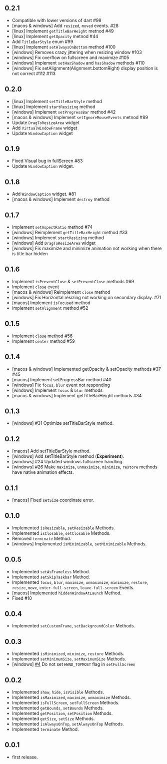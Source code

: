 ## 0.2.1

- Compatible with lower versions of dart #98
- [macos & windows] Add `resized`, `moved` events. #28
- [linux] Implement `getTitleBarHeight` metnod #49
- [linux] Implement `getOpacity` metnod #44
- Add `TitleBarStyle` enum #99
- [linux] Implement `setAlwaysOnBottom` method #100
- [windows] Removes crazy jittering when resizing window #103
- [windows] Fix overflow on fullscreen and maximize #105
- [windows] Implement `setHasShadow` and `hasShadow` methods #110
- [windows] Fix setAlignment(Alignment.bottomRight) display position is not correct #112 #113

## 0.2.0

- [linux] Implement `setTitleBarStyle` method
- [linux] Implement `startResizing` method
- [windows] Implement `setProgressBar` method #42
- [macos & windows] Implement `setIgnoreMouseEvents` metnod #89
- Update `DragToResizeArea` widget
- Add `VirtualWindowFrame` widget
- Update `WindowCaption` widget

## 0.1.9

- Fixed Visual bug in fullScreen #83
- Update `WindowCaption` widget.

## 0.1.8

- Add `WindowCaption` widget. #81
- [macos & windows] Implement `destroy` method

## 0.1.7

- Implement `setAspectRatio` method #74
- [windows] Reimplement `getTitleBarHeight` method #33
- [windows] Implement `startResizing` method
- [windows] Add `DragToResizeArea` widget
- [windows] Fix maximize and minimize animation not working when there is title bar hidden

## 0.1.6

- Implement `isPreventClose` & `setPreventClose` methods #69
- Implement `close` event
- [macos & windows] Reimplement `close` method
- [windows] Fix Horizontal resizing not working on secondary display. #71
- [macos] Implement `isFocused` method
- Implement `setAlignment` method #52

## 0.1.5

- Implement `close` method #56
- Implement `center` method #59

## 0.1.4

- [macos & windows] Implemented getOpacity & setOpacity methods #37 #45
- [macos] Implement setProgressBar method #40
- [windows] Fix `focus`, `blur` event not responding
- [windows] Implement `focus` & `blur` methods
- [macos & windows] Implement getTitleBarHeight methods #34

## 0.1.3

- [windows] #31 Optimize setTitleBarStyle method.

## 0.1.2

- [macos] Add setTitleBarStyle method.
- [windows] Add setTitleBarStyle method (**Experiment**).
- [windows] #24 Updated windows fullscreen handling.
- [windows] #26 Make `maximize`, `unmaximize`, `minimize`, `restore` methods have native animation effects.

## 0.1.1

- [macos] Fixed `setSize` coordinate error.

## 0.1.0

- Implemented `isResizable`, `setResizable` Methods.
- Implemented `isClosable`, `setClosable` Methods.
- Removed `terminate` Method.
- [windows] Implemented `isMinimizable`, `setMinimizable` Methods.

## 0.0.5

- Implemented `setAsFrameless` Method.
- Implemented `setSkipTaskbar` Method.
- Implemented `focus`, `blur`, `maximize`, `unmaximize`, `minimize`, `restore`, `resize`, `move`, `enter-full-screen`, `leave-full-screen` Events.
- [macos] Implemented `hiddenWindowAtLaunch` Method.
- Fixed #10 

## 0.0.4

- Implemented `setCustomFrame`, `setBackgroundColor` Methods.

## 0.0.3

- Implemented `isMinimized`, `minimize`, `restore` Methods.
- Implemented `setMinimumSize`, `setMaximumSize` Methods.
- [windows] [#4](https://github.com/leanflutter/window_manager/issues/4) Do not set `HWND_TOPMOST` flag in `setFullScreen`

## 0.0.2

- Implemented `show`, `hide`, `isVisible` Methods.
- Implemented `isMaximized`, `maximize`, `unmaximize` Methods.
- Implemented `isFullScreen`, `setFullScreen` Methods.
- Implemented `getBounds`, `setBounds` Methods.
- Implemented `getPosition`, `setPosition` Methods.
- Implemented `getSize`, `setSize` Methods.
- Implemented `isAlwaysOnTop`, `setAlwaysOnTop` Methods.
- Implemented `terminate` Method.

## 0.0.1

- first release.
